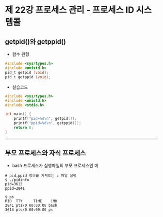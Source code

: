 # 제 22강 프로세스 관리 - 프로세스 ID 시스템콜
## getpid()와 getppid()
- 함수 원형
```c
#include <sys/types.h>
#include <unistd.h>
pid_t getpid (void);
pid_t getppid (void);
```

- 실습코드 
```c
#include <sys/types.h>
#include <unistd.h>
#include <stdio.h>

int main() {
    printf("pid=%d\n", getpid());
    printf("ppid=%d\n", getppid());
    return 0;
}
```

---
## 부모 프로세스와 자식 프로세스 
- bash 프로세스가 실행파일의 부모 프로세스인 예 
```
# pid,ppid 정보를 가져오는 c 파일 실행
$ ./pidinfo
pid=3612
ppid=2841
```

```
$ ps
PID  TTY     TIME    CMD
2841 pts/0 00:00:00 bash
3614 pts/0 00:00:00 ps
```
